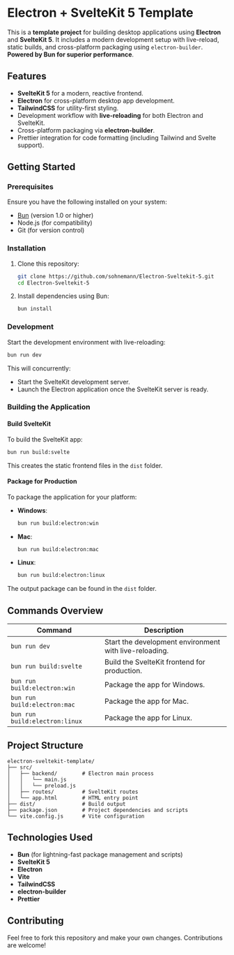 
# Electron + SvelteKit 5 Template

This is a **template project** for building desktop applications using **Electron** and **SvelteKit 5**. It includes a modern development setup with live-reload, static builds, and cross-platform packaging using `electron-builder`. **Powered by Bun for superior performance**.

## Features

- **SvelteKit 5** for a modern, reactive frontend.
- **Electron** for cross-platform desktop app development.
- **TailwindCSS** for utility-first styling.
- Development workflow with **live-reloading** for both Electron and SvelteKit.
- Cross-platform packaging via **electron-builder**.
- Prettier integration for code formatting (including Tailwind and Svelte support).

## Getting Started

### Prerequisites

Ensure you have the following installed on your system:

- [Bun](https://bun.sh/) (version 1.0 or higher)
- Node.js (for compatibility)
- Git (for version control)

### Installation

1. Clone this repository:

   ```bash
   git clone https://github.com/sohnemann/Electron-Sveltekit-5.git
   cd Electron-Sveltekit-5
   ```

2. Install dependencies using Bun:

   ```bash
   bun install
   ```

### Development

Start the development environment with live-reloading:

```bash
bun run dev
```

This will concurrently:

- Start the SvelteKit development server.
- Launch the Electron application once the SvelteKit server is ready.

### Building the Application

#### Build SvelteKit

To build the SvelteKit app:

```bash
bun run build:svelte
```

This creates the static frontend files in the `dist` folder.

#### Package for Production

To package the application for your platform:

- **Windows**:

  ```bash
  bun run build:electron:win
  ```

- **Mac**:

  ```bash
  bun run build:electron:mac
  ```

- **Linux**:

  ```bash
  bun run build:electron:linux
  ```

The output package can be found in the `dist` folder.

## Commands Overview

| Command                          | Description                                                      |
|----------------------------------|------------------------------------------------------------------|
| `bun run dev`                    | Start the development environment with live-reloading.          |
| `bun run build:svelte`           | Build the SvelteKit frontend for production.                    |
| `bun run build:electron:win`     | Package the app for Windows.                                    |
| `bun run build:electron:mac`     | Package the app for Mac.                                        |
| `bun run build:electron:linux`   | Package the app for Linux.                                      |

## Project Structure

```
electron-sveltekit-template/
├── src/
│   ├── backend/        # Electron main process
│   │   └── main.js
│   │   └── preload.js
│   ├── routes/         # SvelteKit routes
│   └── app.html        # HTML entry point
├── dist/               # Build output
├── package.json        # Project dependencies and scripts
└── vite.config.js      # Vite configuration
```

## Technologies Used

- **Bun** (for lightning-fast package management and scripts)
- **SvelteKit 5**
- **Electron**
- **Vite**
- **TailwindCSS**
- **electron-builder**
- **Prettier**

## Contributing

Feel free to fork this repository and make your own changes. Contributions are welcome!
